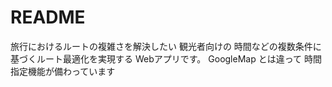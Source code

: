 # README

旅行におけるルートの複雑さを解決したい
観光者向けの
時間などの複数条件に基づくルート最適化を実現する
Webアプリです。
GoogleMap とは違って
時間指定機能が備わっています
